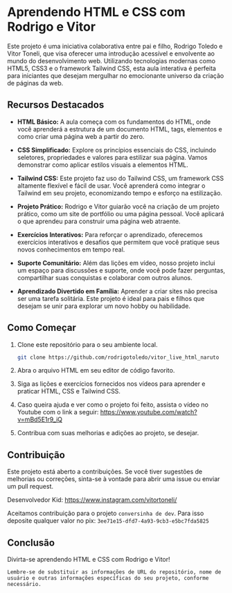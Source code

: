 # Aprendendo HTML e CSS com Rodrigo e Vitor

Este projeto é uma iniciativa colaborativa entre pai e filho, Rodrigo Toledo e Vitor Toneli, que visa oferecer uma introdução acessível e envolvente ao mundo do desenvolvimento web. Utilizando tecnologias modernas como HTML5, CSS3 e o framework Tailwind CSS, esta aula interativa é perfeita para iniciantes que desejam mergulhar no emocionante universo da criação de páginas da web.

## Recursos Destacados

- **HTML Básico:** A aula começa com os fundamentos do HTML, onde você aprenderá a estrutura de um documento HTML, tags, elementos e como criar uma página web a partir do zero.

- **CSS Simplificado:** Explore os princípios essenciais do CSS, incluindo seletores, propriedades e valores para estilizar sua página. Vamos demonstrar como aplicar estilos visuais a elementos HTML.

- **Tailwind CSS:** Este projeto faz uso do Tailwind CSS, um framework CSS altamente flexível e fácil de usar. Você aprenderá como integrar o Tailwind em seu projeto, economizando tempo e esforço na estilização.

- **Projeto Prático:** Rodrigo e Vitor guiarão você na criação de um projeto prático, como um site de portfólio ou uma página pessoal. Você aplicará o que aprendeu para construir uma página web atraente.

- **Exercícios Interativos:** Para reforçar o aprendizado, oferecemos exercícios interativos e desafios que permitem que você pratique seus novos conhecimentos em tempo real.

- **Suporte Comunitário:** Além das lições em vídeo, nosso projeto inclui um espaço para discussões e suporte, onde você pode fazer perguntas, compartilhar suas conquistas e colaborar com outros alunos.

- **Aprendizado Divertido em Família:** Aprender a criar sites não precisa ser uma tarefa solitária. Este projeto é ideal para pais e filhos que desejam se unir para explorar um novo hobby ou habilidade.

## Como Começar

1. Clone este repositório para o seu ambiente local.
   
   ```bash
   git clone https://github.com/rodrigotoledo/vitor_live_html_naruto
   ```

2. Abra o arquivo HTML em seu editor de código favorito.

3. Siga as lições e exercícios fornecidos nos vídeos para aprender e praticar HTML, CSS e Tailwind CSS.

4. Caso queira ajuda e ver como o projeto foi feito, assista o vídeo no Youtube com o link a seguir: https://www.youtube.com/watch?v=mBd5E1r9_iQ

5. Contribua com suas melhorias e adições ao projeto, se desejar.

## Contribuição

Este projeto está aberto a contribuições. Se você tiver sugestões de melhorias ou correções, sinta-se à vontade para abrir uma issue ou enviar um pull request.

Desenvolvedor Kid: https://www.instagram.com/vitortoneli/

Aceitamos contribuição para o projeto `conversinha de dev`. Para isso deposite qualquer valor no pix: `3ee71e15-dfd7-4a93-9cb3-e5bc7fda5825`

## Conclusão

Divirta-se aprendendo HTML e CSS com Rodrigo e Vitor!

   ```
   Lembre-se de substituir as informações de URL do repositório, nome de usuário e outras informações específicas do seu projeto, conforme necessário.
   ```